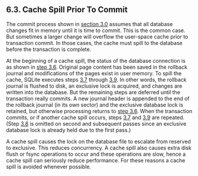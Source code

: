 ## 6\.3\.  Cache Spill Prior To Commit


The commit process shown in [section 3\.0](#section_3_0)
assumes that all database changes fit in memory until it is time to
commit. This is the common case. But sometimes a larger change will
overflow the user\-space cache prior to transaction commit. In those
cases, the cache must spill to the database before the transaction
is complete.


At the beginning of a cache spill, the status of the database
connection is as shown in [step 3\.6](#section_3_6).
Original page content has been saved in the rollback journal and
modifications of the pages exist in user memory. To spill the cache,
SQLite executes steps [3\.7](#section_3_7) through
[3\.9](#section_3_9). In other words, the rollback journal
is flushed to disk, an exclusive lock is acquired, and changes are
written into the database. But the remaining steps are deferred
until the transaction really commits. A new journal header is
appended to the end of the rollback journal (in its own sector)
and the exclusive database lock is retained, but otherwise processing
returns to [step 3\.6](#section_3_6). When the transaction
commits, or if another cache spill occurs, steps
[3\.7](#section_3_7) and [3\.9](#section_3_9) are
repeated. (Step [3\.8](#section_3_8) is omitted on second
and subsequent passes since an exclusive database lock is already held
due to the first pass.)


A cache spill causes the lock on the database file to
escalate from reserved to exclusive. This reduces concurrency.
A cache spill also causes extra disk flush or fsync operations to
occur and these operations are slow, hence a cache spill can
seriously reduce performance.
For these reasons a cache spill is avoided whenever possible.



